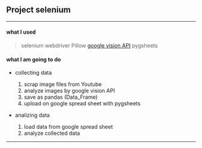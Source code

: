 ## Project selenium
---
#### what I used

> selenium webdriver
> Pillow
> [google vision API](https://cloud.google.com/vision/)
> pygsheets

#### what I am going to do

- collecting data

    1. scrap image files from Youtube
    1. analyze images by google vision API
    1. save as pandas (Data_Frame)
    1. upload on google spread sheet with pygsheets

- analizing data

    1. load data from google spread sheet
    1. analyze collected data
---

